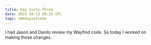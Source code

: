 ```yaml
---
title: Day Sixty-Three
date: 2015-10-13 20:25 UTC
tags: 100daysofcode
---
```


I had Jason and Danilo review my Wayfind code. So today I worked on making those changes. 
